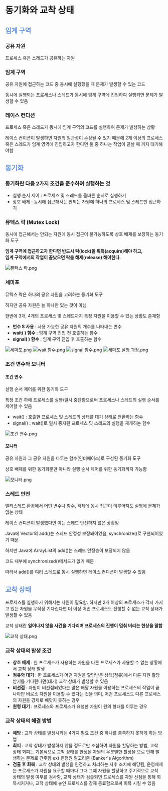 <h1>동기화와 교착 상태</h1>

<h2 style="color: cornflowerblue"> 임계 구역</h2>

<h3> 공유 자원</h3>
<p>프로세스 혹은 스레드가 공유하는 자원</p>

<h3> 임계 구역</h3>
<p>공유 자원에 접근하는 코드 중 동시에 실행했을 때 문제가 발생할 수 있는 코드</p>
<p>동시에 실행되는 프로세스나 스레드가 동시에 임계 구역에 진입하여 실행되면 문제가 발생할 수 있음</p>

<h3> 레이스 컨디션</h3>
<p>프로세스 혹은 스레드가 동시에 임계 구역의 코드를 실행하여 문제가 발생하는 상황</p>
<p>레이스 컨이션이 발생하면 자원의 일관성이 손상될 수 있기 때문에 2개 이상의 프로세스 혹은 스레드가 임계 영역에 진입하고자 한다면 둘 중 하나는 작업이 끝날 때 까지 대기해야함</p>

<h2 style="color: cornflowerblue"> 동기화</h2>
<h3>동기화란 다음 2가지 조건을 준수하며 실행하는 것</h3>
<ul>
    <li>실행 순서 제어 : 프로세스 및 스레드를 올바른 순서로 실행하기</li>
    <li>상호 배제 : 동시에 접근해서는 안되는 자원에 하나의 프로세스 및 스레드만 접근하기</li>
</ul>

<h3> 뮤텍스 락 (Mutex Lock)</h3>
<p>동시에 접근해서는 안되는 자원에 동시 접근이 불가능하도록 상호 배제를 보장하는 동기화 도구</p>
<strong>임계 구역에 접근하고자 한다면 반드시 락(lock)을 획득(acquire)해야 하고,</strong><br>
<strong>임계 구역에서의 작업이 끝났으면 락을 해제(release) 해야한다.</strong>

![뮤택스 락.png](image%2F%EB%AE%A4%ED%83%9D%EC%8A%A4%20%EB%9D%BD.png)

<h3> 세마포</h3>
<p>뮤텍스 락은 하나의 공유 자원을 고려하는 동기화 도구</p>
<p>하지만 공유 자원은 늘 하나만 있는 것이 아님</p>
<p>한번에 3개, 4개의 프로세스 및 스레드까지 특정 자원을 이용할 수 있는 상황도 존재함</p>
<ul>
    <li><strong>번수 S 사용</strong> : 사용 가능한 공유 자원의 개수를 나타내는 변수</li>
    <li><strong>wait( ) 함수</strong> : 임계 구역 진입 전 호출하는 함수</li>
    <li><strong>signal( ) 함수</strong> : 임계 구역 진입 후 호출하는 함수</li>
</ul>

![세마포.png](image%2F%EC%84%B8%EB%A7%88%ED%8F%AC.png)
![wait 함수.png](image%2Fwait%20%ED%95%A8%EC%88%98.png)
![signal 함수.png](image%2Fsignal%20%ED%95%A8%EC%88%98.png)
![세마포 실행 과정.png](image%2F%EC%84%B8%EB%A7%88%ED%8F%AC%20%EC%8B%A4%ED%96%89%20%EA%B3%BC%EC%A0%95.png)

<h3> 조건 변수와 모니터</h3>
<h4>조건 변수</h4>
<p>실행 순서 제어를 위한 동기화 도구</p>
<p>특정 조건 하에 프로세스를 실행/일시 중단함으로써 프로세스나 스레드의 실행 순서를 제어할 수 있음</p>
<ul>
    <li>wait() : 호출한 프로세스 및 스레드의 상태를 대기 상태로 전환하는 함수</li>
    <li>signal() : wait()로 일시 중지된 프로세스 및 스레드의 실행을 재개하는 함수</li>
</ul>

![조건 변수.png](image%2F%EC%A1%B0%EA%B1%B4%20%EB%B3%80%EC%88%98.png)

<h4> 모니터</h4>
<p>공유 자원과 그 공유 자원을 다루는 함수(인터페이스)로 구성된 동기화 도구</p>
<p>상호 배제를 위한 동기화뿐만 아니라 실행 순서 제어를 위한 동기화까지 가능함</p>

![모니터.png](image%2F%EB%AA%A8%EB%8B%88%ED%84%B0.png)

<h3> 스레드 안전</h3>
<p>멀티스레드 환경에서 어떤 변수나 함수, 객체에 동시 접근이 이루어져도 실행에 문제가 없는 상태</p>
<p>레이스 컨디션이 발생했다면 이는 스레드 안전하지 않은 상황임</p>
<p>Java에 Vector의 add()는 스레드 안정성 보장돼어있음, synchronize()로 구현되어있기 때문</p>
<p>하지만 Java에 ArrayList의 add()는 스레드 안정승이 보장되지 않음</p>
<p>코드 내부에 synchronized()메서드가 없기 때문</p>
<p>따라서 add()를 여러 스레드로 동시 실행하면 레이스 컨디션이 발생할 수 있음</p>

<h2 style="color: cornflowerblue"> 교착 상태</h2>
<p>프로세스를 실행하기 위해서는 자원이 필요함. 하지만 2개 이상의 프로세스가 각자 가지고 있는 자원을 무작정 기다린다면 더 이상 어떤 프로세스도 진행할 수 없는 교착 상태가 발생할 수 있음</p>
<p>교착 상태란 <strong>일어나지 않을 사건을 기다리며 프로세스의 진행이 멈춰 버리는 현상을 말함</strong></p>

![교착 상태.png](image%2F%EA%B5%90%EC%B0%A9%20%EC%83%81%ED%83%9C.png)

<h3> 교착 상태의 발생 조건</h3>
<ul>
    <li><strong>상호 배제</strong> : 한 프로세스가 사용하는 자원을 다른 프로세스가 사용할 수 없는 상황에서 교착 상태 발생</li>
    <li><strong>점유와 대기</strong> : 한 프로세스가 어떤 자원을 할당받은 상태(점유)에서 다른 자원 할당받기를 기다린다면(대기) 교착 상태가 발생할 수 있음</li>
    <li><strong>비선점</strong> : 자원이 비선점되었다는 말은 해당 자원을 이용하는 프로세스의 작업이 끝나아먄 비로소 자원을 이용할 수 있다는 것을 의미, 어떤 프로세스도 다른 프로세스의 자원을 강제로 빼앗지 못하는 경우</li>
    <li><strong>원형 대기</strong> : 프로세스와 프로세스가 요청한 자원이 원의 형태를 이루는 경우</li>
</ul>

<h3> 교착 상태의 해결 방법</h3>
<ul>
    <li><strong>예방</strong> : 교착 상태를 발생시키는 4가지 필요 조건 중 하나를 충족하지 못하게 하는 방법</li>
    <li><strong>회피</strong> : 교착 상태가 발생하지 않을 정도로만 조심하여 자원을 할당하는 방법, 교착 상태 회피는 기본적으로 교착 상태를 한정된 자원의 무분별한 할당을 으로 인해 발생하는 문제로 간주함 ex) 은행원 알고리즘 (Banker's Algorithm)</li>
    <li><strong>검출 후 회복</strong> : 교착 상태의 발생을 인정하고 처리하는 사후 조치에 해당됨, 운영체제는 프로세스가 자원을 요구할 때마다 그때 그떄 자원을 할당하고 주기적으로 교착 상태의 발생 여부를 검사함, 교착 상태가 검출되면 프로세스를 자원 선점을 통해 회복시키거나, 교착 상태에 놓인 프로세스를 강제 종료함으로써 회복 시킬 수 있음</li>
</ul>